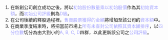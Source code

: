 1. 在新創公司創立成功之後，將以<font color="#A3A3FF">初始股份數量乘以初始股價</font>作為其<font color="#A3A3FF">初始資本額</font>，而<font color="#A3A3FF">初始公司評級</font>則為<font color="#A3A3FF">D級</font>。
2. 在公司後續的釋股過程裡，<font color="#A3A3FF">售賣股票獲得的金額</font>將增加至該公司的<font color="#A3A3FF">資本額</font>中。
3. 在商業季度結束時，將把當前市場上<font color="#A3A3FF">所有未查封公司依照其資本額排序</font>，以<font color="#A3A3FF">四分位數</font>切分為由大到小的<font color="#A3A3FF">A, B, C, D</font>四群，以此更新該公司之<font color="#A3A3FF">公司評級</font>。